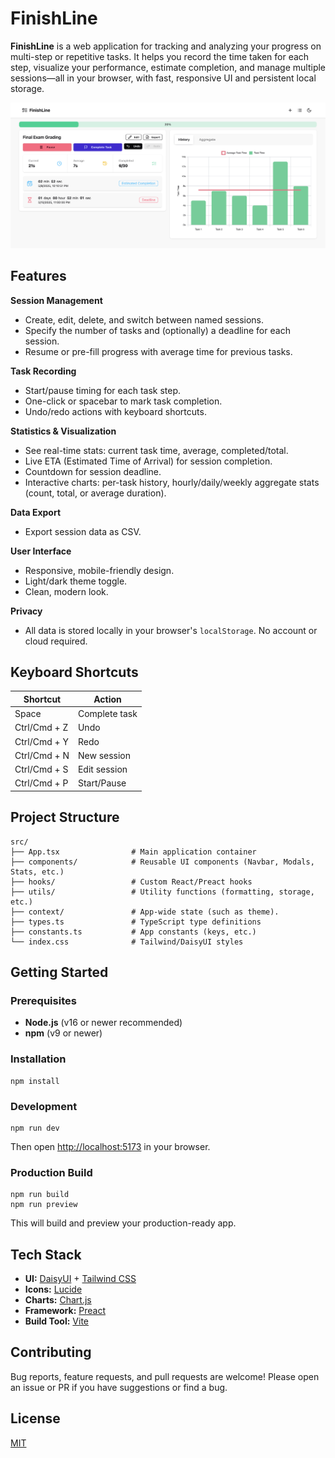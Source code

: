 # FinishLine

**FinishLine** is a web application for tracking and analyzing your progress on multi-step or repetitive tasks. It helps you record the time taken for each step, visualize your performance, estimate completion, and manage multiple sessions—all in your browser, with fast, responsive UI and persistent local storage.

![FinishLine UI](assets/screenshot.png)

## Features

**Session Management**
- Create, edit, delete, and switch between named sessions.
- Specify the number of tasks and (optionally) a deadline for each session.
- Resume or pre-fill progress with average time for previous tasks.

**Task Recording**
- Start/pause timing for each task step.
- One-click or spacebar to mark task completion.
- Undo/redo actions with keyboard shortcuts.

**Statistics & Visualization**
- See real-time stats: current task time, average, completed/total.
- Live ETA (Estimated Time of Arrival) for session completion.
- Countdown for session deadline.
- Interactive charts: per-task history, hourly/daily/weekly aggregate stats (count, total, or average duration).

**Data Export**
- Export session data as CSV.

**User Interface**
- Responsive, mobile-friendly design.
- Light/dark theme toggle.
- Clean, modern look.

**Privacy**
- All data is stored locally in your browser's `localStorage`. No account or cloud required.
## Keyboard Shortcuts

| Shortcut         | Action              |
|------------------|--------------------|
| Space            | Complete task      |
| Ctrl/Cmd + Z     | Undo               |
| Ctrl/Cmd + Y     | Redo               |
| Ctrl/Cmd + N     | New session       |
| Ctrl/Cmd + S     | Edit session       |
| Ctrl/Cmd + P     | Start/Pause        |

## Project Structure

```
src/
├── App.tsx                # Main application container
├── components/            # Reusable UI components (Navbar, Modals, Stats, etc.)
├── hooks/                 # Custom React/Preact hooks
├── utils/                 # Utility functions (formatting, storage, etc.)
├── context/               # App-wide state (such as theme).
├── types.ts               # TypeScript type definitions
├── constants.ts           # App constants (keys, etc.)
└── index.css              # Tailwind/DaisyUI styles
```
## Getting Started

### Prerequisites

- **Node.js** (v16 or newer recommended)
- **npm** (v9 or newer)

### Installation

```
npm install
```

### Development

```
npm run dev
```

Then open [http://localhost:5173](http://localhost:5173) in your browser.

### Production Build

```
npm run build
npm run preview
```

This will build and preview your production-ready app.
## Tech Stack

- **UI:** [DaisyUI](https://daisyui.com/) + [Tailwind CSS](https://tailwindcss.com/)
- **Icons:** [Lucide](https://lucide.dev/)
- **Charts:** [Chart.js](https://www.chartjs.org/)
- **Framework:** [Preact](https://preactjs.com/)
- **Build Tool:** [Vite](https://vite.dev)
## Contributing

Bug reports, feature requests, and pull requests are welcome!
Please open an issue or PR if you have suggestions or find a bug.
## License

[MIT](LICENSE.md)
